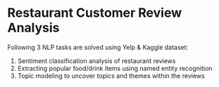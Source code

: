 # Restaurant Customer Review Analysis
Following 3 NLP tasks are solved using Yelp & Kaggle dataset:
1. Sentiment classification analysis of restaurant reviews
2. Extracting popular food/drink items using named entity recognition
3. Topic modeling to uncover topics and themes within the reviews

